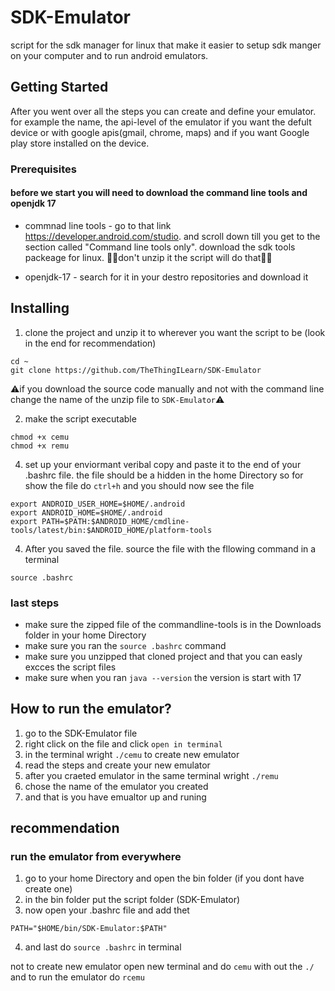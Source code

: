 # SDK-Emulator
script for the sdk manager for linux that make it easier to setup sdk manger on 
your computer and to run android emulators.

## Getting Started
After you went over all the steps you can create and define your emulator. for example the name, the api-level of the
emulator if you want the defult device or with google apis(gmail, chrome, maps) and if you want 
Google play store installed on the device.

### Prerequisites
#### before we start you will need to download the command line tools and openjdk 17

- commnad line tools - go to that link https://developer.android.com/studio.
and scroll down till you get to the section called "Command line tools only".
download the sdk tools packeage for linux. 🚫🚫don't unzip it the script will do that🚫🚫

- openjdk-17 - search for it in your destro repositories and download it

## Installing 
1. clone the project and unzip it to wherever you want the script to be (look in the end for recommendation)
```
cd ~
git clone https://github.com/TheThingILearn/SDK-Emulator
```
⚠️if you download the source code manually and not with the command line change the name of the unzip file to `SDK-Emulator`⚠️

2. make the script executable
```
chmod +x cemu
chmod +x remu
```

4. set up your enviormant veribal copy and paste it to the end of your .bashrc file. the file should be a hidden in the home Directory so for show the file 
do `ctrl+h` and you should now see the file
```
export ANDROID_USER_HOME=$HOME/.android
export ANDROID_HOME=$HOME/.android
export PATH=$PATH:$ANDROID_HOME/cmdline-tools/latest/bin:$ANDROID_HOME/platform-tools
```
4. After you saved the file. source the file with the fllowing command in a terminal
```
source .bashrc
```
### last steps
- make sure the zipped file of the commandline-tools is in the Downloads folder in your home Directory
- make sure you ran the `source .bashrc` command
- make sure you unzipped that cloned project and that you can easly excces the script files
- make sure when you ran `java --version` the version is start with 17

## How to run the emulator?
1. go to the SDK-Emulator file
2. right click on the file and click `open in terminal`
3. in the terminal wright `./cemu` to create new emulator
4. read the steps and create your new emulator
5. after you craeted emulator in the same terminal wright `./remu`
6. chose the name of the emulator you created
7. and that is you have emualtor up and runing

## recommendation
### run the emulator from everywhere
1. go to your home Directory and open the bin folder (if you dont have create one)
2. in the bin folder put the script folder (SDK-Emulator)
3. now open your .bashrc file and add thet
```
PATH="$HOME/bin/SDK-Emulator:$PATH"
```
4. and last do `source .bashrc` in terminal

not to create new emulator open new terminal and do `cemu` with out the `./`
and to run the emulator do `rcemu`
